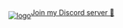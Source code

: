<a target="_blank" href="https://discord.gg/MrQdmzd">
<img align="middle" alt="logo" src="https://github.com/dai-shi/react-tracked/raw/master/website/static/img/react-tracked-logo-animated1.svg">Join my Discord server 👋
</a>

<!--
**dai-shi/dai-shi** is a ✨ _special_ ✨ repository because its `README.md` (this file) appears on your GitHub profile.

Here are some ideas to get you started:

- 🔭 I’m currently working on ...
- 🌱 I’m currently learning ...
- 👯 I’m looking to collaborate on ...
- 🤔 I’m looking for help with ...
- 💬 Ask me about ...
- 📫 How to reach me: ...
- 😄 Pronouns: ...
- ⚡ Fun fact: ...
-->
